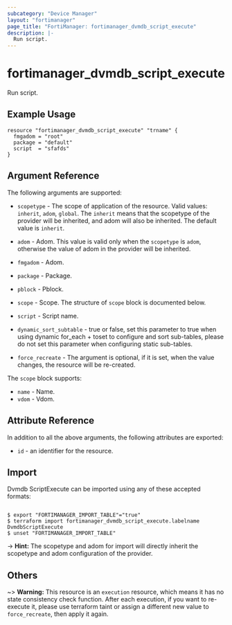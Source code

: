 ```yaml
---
subcategory: "Device Manager"
layout: "fortimanager"
page_title: "FortiManager: fortimanager_dvmdb_script_execute"
description: |-
  Run script.
---
```


# fortimanager_dvmdb_script_execute
Run script.

## Example Usage

```hcl
resource "fortimanager_dvmdb_script_execute" "trname" {
  fmgadom = "root"
  package = "default"
  script  = "sfafds"
}
```

## Argument Reference


The following arguments are supported:

* `scopetype` - The scope of application of the resource. Valid values: `inherit`, `adom`, `global`. The `inherit` means that the scopetype of the provider will be inherited, and adom will also be inherited. The default value is `inherit`.
* `adom` - Adom. This value is valid only when the `scopetype` is `adom`, otherwise the value of adom in the provider will be inherited.

* `fmgadom` - Adom.
* `package` - Package.
* `pblock` - Pblock.
* `scope` - Scope. The structure of `scope` block is documented below.
* `script` - Script name.
* `dynamic_sort_subtable` - true or false, set this parameter to true when using dynamic for_each + toset to configure and sort sub-tables, please do not set this parameter when configuring static sub-tables.
* `force_recreate` - The argument is optional, if it is set, when the value changes, the resource will be re-created.

The `scope` block supports:

* `name` - Name.
* `vdom` - Vdom.


## Attribute Reference

In addition to all the above arguments, the following attributes are exported:
* `id` - an identifier for the resource.

## Import

Dvmdb ScriptExecute can be imported using any of these accepted formats:
```

$ export "FORTIMANAGER_IMPORT_TABLE"="true"
$ terraform import fortimanager_dvmdb_script_execute.labelname DvmdbScriptExecute
$ unset "FORTIMANAGER_IMPORT_TABLE"
```
-> **Hint:** The scopetype and adom for import will directly inherit the scopetype and adom configuration of the provider.
## Others

~> **Warning:** This resource is an `execution` resource, which means it has no state consistency check function. After each execution, if you want to re-execute it, please use terraform taint or assign a different new value to `force_recreate`, then apply it again.
